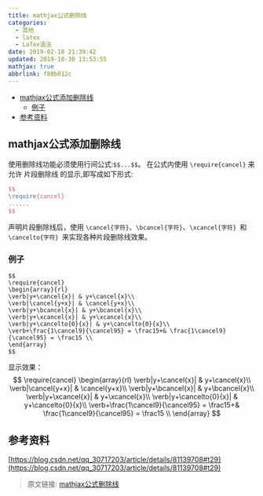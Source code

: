 ```yaml
---
title: mathjax公式删除线
categories: 
  - 其他
  - latex
  - LaTex语法
date: 2019-02-18 21:39:42
updated: 2019-10-30 13:53:55
mathjax: true
abbrlink: f88b012c
---
```

- [mathjax公式添加删除线](/blog/html/f88b012c/#mathjax公式添加删除线)
    - [例子](/blog/html/f88b012c/#例子)
- [参考资料](/blog/html/f88b012c/#参考资料)

<!--more-->
<script src="https://cdn.bootcss.com/jquery/3.4.0/jquery.slim.min.js"></script>
<script>$(document).ready(function () {$(".post-body > ul:nth-child(1)").hide();});</script>

<!--end-->
## mathjax公式添加删除线 ##
使用删除线功能必须使用行间公式:`$$...$$`。
在公式内使用 `\require{cancel}` 来允许 片段删除线 的显示,即写成如下形式:
```latex
$$
\require{cancel}
......
$$
```
声明片段删除线后，使用 `\cancel{字符}`、`\bcancel{字符}`、`\xcancel{字符} `和 `\cancelto{字符} `来实现各种片段删除线效果。
### 例子 ###
```mathjax
$$
\require{cancel}
\begin{array}{rl}
\verb|y+\cancel{x}| & y+\cancel{x}\\
\verb|\cancel{y+x}| & \cancel{y+x}\\
\verb|y+\bcancel{x}| & y+\bcancel{x}\\
\verb|y+\xcancel{x}| & y+\xcancel{x}\\
\verb|y+\cancelto{0}{x}| & y+\cancelto{0}{x}\\
\verb+\frac{1\cancel9}{\cancel95} = \frac15+& \frac{1\cancel9}{\cancel95} = \frac15 \\
\end{array}
$$
```
显示效果：
$$
\require{cancel}
\begin{array}{rl}
\verb|y+\cancel{x}| & y+\cancel{x}\\
\verb|\cancel{y+x}| & \cancel{y+x}\\
\verb|y+\bcancel{x}| & y+\bcancel{x}\\
\verb|y+\xcancel{x}| & y+\xcancel{x}\\
\verb|y+\cancelto{0}{x}| & y+\cancelto{0}{x}\\
\verb+\frac{1\cancel9}{\cancel95} = \frac15+& \frac{1\cancel9}{\cancel95} = \frac15 \\
\end{array}
$$
## 参考资料 ##
[https://blog.csdn.net/qq_30717203/article/details/81139708#t29](https://blog.csdn.net/qq_30717203/article/details/81139708#t29)

>原文链接: [mathjax公式删除线](https://lanlan2017.github.io/blog/f88b012c/)
